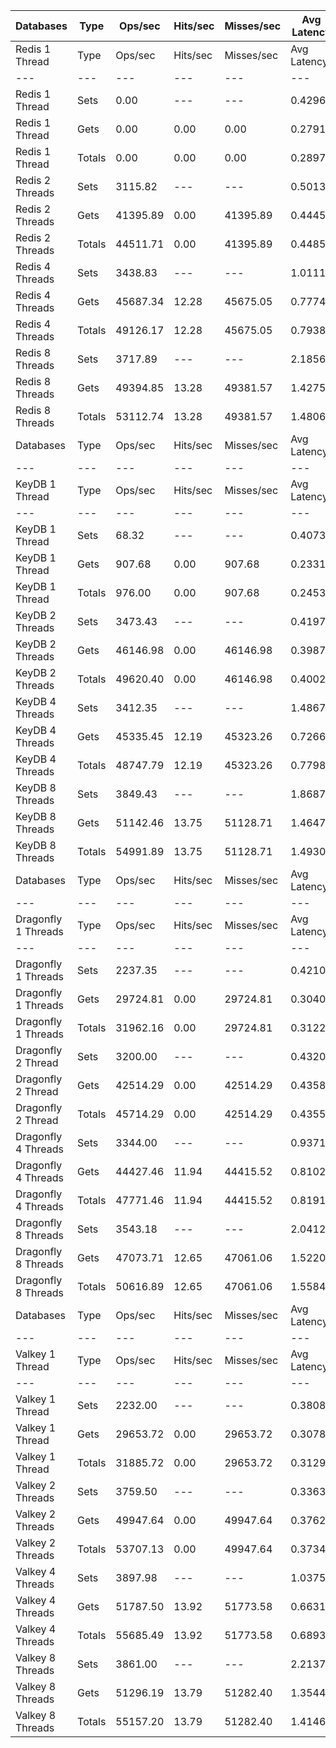 | Databases | Type | Ops/sec | Hits/sec | Misses/sec | Avg Latency | p50 Latency | p99 Latency | p99.9 Latency | KB/sec |
| --- | --- | --- | --- | --- | --- | --- | --- | --- | --- |
| Redis 1 Thread | Type | Ops/sec | Hits/sec | Misses/sec | Avg Latency | p50 Latency | p99 Latency | p99.9 Latency | KB/sec |
| --- | --- | --- | --- | --- | --- | --- | --- | --- | --- |
Redis 1 Thread | Sets | 0.00 | --- | --- | 0.42966 | 0.29500 | 0.99900 | 6.62300 | 0.00 |
Redis 1 Thread | Gets | 0.00 | 0.00 | 0.00 | 0.27917 | 0.27900 | 0.48700 | 0.51900 | 0.00 |
Redis 1 Thread | Totals | 0.00 | 0.00 | 0.00 | 0.28970 | 0.27900 | 0.51900 | 0.99900 | 0.00 |
Redis 2 Threads | Sets | 3115.82 | --- | --- | 0.50137 | 0.46300 | 0.99900 | 1.06300 | 149.03 |
Redis 2 Threads | Gets | 41395.89 | 0.00 | 41395.89 | 0.44455 | 0.43100 | 0.88700 | 1.38300 | 1576.28 |
Redis 2 Threads | Totals | 44511.71 | 0.00 | 41395.89 | 0.44852 | 0.43100 | 0.93500 | 1.38300 | 1725.31 |
Redis 4 Threads | Sets | 3438.83 | --- | --- | 1.01111 | 0.78300 | 4.60700 | 4.73500 | 164.49 |
Redis 4 Threads | Gets | 45687.34 | 12.28 | 45675.05 | 0.77749 | 0.74300 | 1.59100 | 2.44700 | 1739.71 |
Redis 4 Threads | Totals | 49126.17 | 12.28 | 45675.05 | 0.79384 | 0.75100 | 1.78300 | 4.54300 | 1904.20 |
Redis 8 Threads | Sets | 3717.89 | --- | --- | 2.18569 | 1.47900 | 7.80700 | 8.51100 | 177.87 |
Redis 8 Threads | Gets | 49394.85 | 13.28 | 49381.57 | 1.42758 | 1.32700 | 3.42300 | 4.35100 | 1880.96 |
Redis 8 Threads | Totals | 53112.74 | 13.28 | 49381.57 | 1.48064 | 1.33500 | 5.27900 | 7.74300 | 2058.83 |
| Databases | Type | Ops/sec | Hits/sec | Misses/sec | Avg Latency | p50 Latency | p99 Latency | p99.9 Latency | KB/sec |
| --- | --- | --- | --- | --- | --- | --- | --- | --- | --- |
| KeyDB 1 Thread | Type | Ops/sec | Hits/sec | Misses/sec | Avg Latency | p50 Latency | p99 Latency | p99.9 Latency | KB/sec |
| --- | --- | --- | --- | --- | --- | --- | --- | --- | --- |
KeyDB 1 Thread | Sets | 68.32 | --- | --- | 0.40737 | 0.25500 | 1.07100 | 6.23900 | 3.27 |
KeyDB 1 Thread | Gets | 907.68 | 0.00 | 907.68 | 0.23315 | 0.21500 | 1.78300 | 1.91900 | 34.57 |
KeyDB 1 Thread | Totals | 976.00 | 0.00 | 907.68 | 0.24535 | 0.21500 | 1.78300 | 1.92700 | 37.83 |
KeyDB 2 Threads | Sets | 3473.43 | --- | --- | 0.41977 | 0.36700 | 1.80700 | 1.98300 | 166.14 |
KeyDB 2 Threads | Gets | 46146.98 | 0.00 | 46146.98 | 0.39877 | 0.36700 | 1.33500 | 1.85500 | 1757.19 |
KeyDB 2 Threads | Totals | 49620.40 | 0.00 | 46146.98 | 0.40024 | 0.36700 | 1.35100 | 1.94300 | 1923.32 |
KeyDB 4 Threads | Sets | 3412.35 | --- | --- | 1.48677 | 0.71100 | 12.67100 | 12.79900 | 163.23 |
KeyDB 4 Threads | Gets | 45335.45 | 12.19 | 45323.26 | 0.72661 | 0.67100 | 2.12700 | 6.55900 | 1726.31 |
KeyDB 4 Threads | Totals | 48747.79 | 12.19 | 45323.26 | 0.77982 | 0.67100 | 6.01500 | 12.67100 | 1889.54 |
KeyDB 8 Threads | Sets | 3849.43 | --- | --- | 1.86879 | 1.52700 | 6.33500 | 7.93500 | 184.16 |
KeyDB 8 Threads | Gets | 51142.46 | 13.75 | 51128.71 | 1.46477 | 1.33500 | 3.93500 | 4.83100 | 1947.51 |
KeyDB 8 Threads | Totals | 54991.89 | 13.75 | 51128.71 | 1.49305 | 1.34300 | 4.35100 | 5.98300 | 2131.67 |
| Databases | Type | Ops/sec | Hits/sec | Misses/sec | Avg Latency | p50 Latency | p99 Latency | p99.9 Latency | KB/sec |
| --- | --- | --- | --- | --- | --- | --- | --- | --- | --- |
| Dragonfly 1 Threads | Type | Ops/sec | Hits/sec | Misses/sec | Avg Latency | p50 Latency | p99 Latency | p99.9 Latency | KB/sec |
| --- | --- | --- | --- | --- | --- | --- | --- | --- | --- |
Dragonfly 1 Threads | Sets | 2237.35 | --- | --- | 0.42109 | 0.31100 | 0.53500 | 8.15900 | 107.00 |
Dragonfly 1 Threads | Gets | 29724.81 | 0.00 | 29724.81 | 0.30400 | 0.29500 | 0.59900 | 0.72700 | 1131.94 |
Dragonfly 1 Threads | Totals | 31962.16 | 0.00 | 29724.81 | 0.31220 | 0.29500 | 0.59900 | 0.74300 | 1238.94 |
Dragonfly 2 Thread | Sets | 3200.00 | --- | --- | 0.43200 | 0.41500 | 0.88700 | 1.00700 | 153.06 |
Dragonfly 2 Thread | Gets | 42514.29 | 0.00 | 42514.29 | 0.43582 | 0.41500 | 0.95100 | 1.16700 | 1618.86 |
Dragonfly 2 Thread | Totals | 45714.29 | 0.00 | 42514.29 | 0.43556 | 0.41500 | 0.95100 | 1.16700 | 1771.92 |
Dragonfly 4 Threads | Sets | 3344.00 | --- | --- | 0.93713 | 0.77500 | 3.40700 | 3.79100 | 159.96 |
Dragonfly 4 Threads | Gets | 44427.46 | 11.94 | 44415.52 | 0.81028 | 0.77500 | 1.98300 | 3.27900 | 1691.73 |
Dragonfly 4 Threads | Totals | 47771.46 | 11.94 | 44415.52 | 0.81916 | 0.77500 | 2.49500 | 3.39100 | 1851.69 |
Dragonfly 8 Threads | Sets | 3543.18 | --- | --- | 2.04129 | 1.50300 | 10.11100 | 10.30300 | 169.51 |
Dragonfly 8 Threads | Gets | 47073.71 | 12.65 | 47061.06 | 1.52206 | 1.46300 | 3.91900 | 5.34300 | 1792.57 |
Dragonfly 8 Threads | Totals | 50616.89 | 12.65 | 47061.06 | 1.55841 | 1.47100 | 4.38300 | 9.40700 | 1962.08 |
| Databases | Type | Ops/sec | Hits/sec | Misses/sec | Avg Latency | p50 Latency | p99 Latency | p99.9 Latency | KB/sec |
| --- | --- | --- | --- | --- | --- | --- | --- | --- | --- |
| Valkey 1 Thread | Type | Ops/sec | Hits/sec | Misses/sec | Avg Latency | p50 Latency | p99 Latency | p99.9 Latency | KB/sec |
| --- | --- | --- | --- | --- | --- | --- | --- | --- | --- |
Valkey 1 Thread | Sets | 2232.00 | --- | --- | 0.38080 | 0.31100 | 0.80700 | 0.84700 | 106.74 |
Valkey 1 Thread | Gets | 29653.72 | 0.00 | 29653.72 | 0.30785 | 0.30300 | 0.62300 | 0.72700 | 1129.23 |
Valkey 1 Thread | Totals | 31885.72 | 0.00 | 29653.72 | 0.31295 | 0.30300 | 0.66300 | 0.83100 | 1235.98 |
Valkey 2 Threads | Sets | 3759.50 | --- | --- | 0.33634 | 0.31900 | 0.83100 | 0.84700 | 179.82 |
Valkey 2 Threads | Gets | 49947.64 | 0.00 | 49947.64 | 0.37627 | 0.32700 | 1.48700 | 2.71900 | 1901.91 |
Valkey 2 Threads | Totals | 53707.13 | 0.00 | 49947.64 | 0.37347 | 0.32700 | 1.48700 | 2.71900 | 2081.73 |
Valkey 4 Threads | Sets | 3897.98 | --- | --- | 1.03757 | 0.61500 | 6.87900 | 6.97500 | 186.46 |
Valkey 4 Threads | Gets | 51787.50 | 13.92 | 51773.58 | 0.66318 | 0.63100 | 1.44700 | 1.83100 | 1971.99 |
Valkey 4 Threads | Totals | 55685.49 | 13.92 | 51773.58 | 0.68939 | 0.63100 | 1.60700 | 6.84700 | 2158.45 |
Valkey 8 Threads | Sets | 3861.00 | --- | --- | 2.21376 | 1.39900 | 10.62300 | 10.81500 | 184.71 |
Valkey 8 Threads | Gets | 51296.19 | 13.79 | 51282.40 | 1.35449 | 1.25500 | 3.61500 | 6.30300 | 1953.36 |
Valkey 8 Threads | Totals | 55157.20 | 13.79 | 51282.40 | 1.41464 | 1.27100 | 4.92700 | 9.85500 | 2138.08 |

